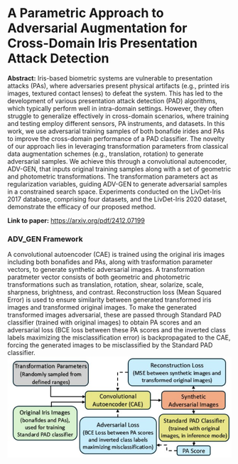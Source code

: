 # A Parametric Approach to Adversarial Augmentation for Cross-Domain Iris Presentation Attack Detection
<b>Abstract:</b> Iris-based biometric systems are vulnerable to presentation attacks (PAs), where adversaries present physical artifacts (e.g., printed iris images, textured contact lenses) to defeat the system. This has led to the development of various presentation attack detection (PAD) algorithms, which typically perform well in intra-domain settings. However, they often struggle to generalize effectively in cross-domain scenarios, where training and testing employ different sensors, PA instruments, and datasets. In this work, we use adversarial training samples of both bonafide irides and PAs to improve the cross-domain performance of a PAD classifier. The novelty of our approach lies in leveraging transformation parameters from classical data augmentation schemes (e.g., translation, rotation) to generate adversarial samples. We achieve this through a convolutional autoencoder, ADV-GEN, that inputs original training samples along with a set of geometric and photometric transformations. The transformation parameters act as regularization variables, guiding ADV-GEN to generate adversarial samples in a constrained search space. Experiments conducted on the LivDet-Iris 2017 database, comprising four datasets, and the LivDet-Iris 2020 dataset, demonstrate the efficacy of our proposed method.

<b>Link to paper:</b> https://arxiv.org/pdf/2412.07199

### ADV_GEN Framework
A convolutional autoencoder (CAE) is trained using the original iris images including both bonafides and PAs, along with trasformation parameter vectors, to generate synthetic adversarial images. A transformation paratmeter vector consists of both geometric and photometric transformations such as translation, rotation, shear, solarize, scale, sharpness, brightness, and contrast. Reconstruction loss (Mean Squared Error) is used to ensure similarity between generated transformed iris images and transformed original images. To make the generated transformed images adversarial, these are passed through Standard PAD classifier (trained with original images) to obtain PA scores and an adversarial loss (BCE loss between these PA scores and the inverted class labels maximizing the misclassification error) is backpropagated to the CAE, forcing the generated images to be misclassified by the Standard PAD classifier.     
![Image not available.](images/ADV_GEN_Framework.jpg)
